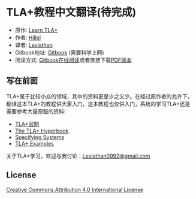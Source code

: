# TLA+教程中文翻译(待完成)

* 原作: [Learn TLA+](https://learntla.com/introduction/)
* 作者: [Hillel](https://hillelwayne.com/about/)
* 译者: [Leviathan](https://github.com/Leviathan1995)
* Gitbook地址: [Gitbook](https://legacy.gitbook.com/book/leviathan1995/learn-tla-cn/details) (需要科学上网)
* 阅读方式: [Gitbook在线阅读](https://leviathan1995.gitbooks.io/learn-tla-cn/content/)或者直接下载[PDF版本](https://legacy.gitbook.com/download/pdf/book/leviathan1995/learn-tla-cn)

## 写在前面

TLA+属于比较小众的领域，其中的资料更是少之又少。在经过原作者的允许下，翻译这本TLA+的教程供大家入门。这本教程也仅供入门，系统的学习TLA+还是需要参考大量原版的资料:

* [TLA+官网](https://lamport.azurewebsites.net/tla/tla.html)
* [The TLA+ Hyperbook](https://lamport.azurewebsites.net/tla/hyperbook.zip)
* [Specifying Systems](https://lamport.azurewebsites.net/tla/book-02-08-08.pdf)
* [TLA+ Examples](https://github.com/tlaplus/Examples)


关于TLA+学习，欢迎与我讨论：Leviathan0992@gmail.com

## License

[Creative Commons Attribution 4.0 International License](http://creativecommons.org/licenses/by/4.0/)





